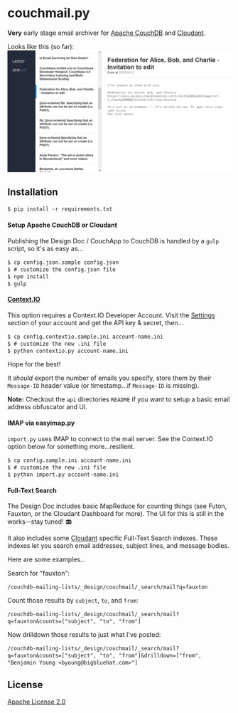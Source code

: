 # couchmail.py

**Very** early stage email archiver for
[Apache CouchDB](http://couchdb.apache.org)
and [Cloudant](http://cloudant.com/).

Looks like this (so far):
![CouchMail Screenshot](screenshot.png)

## Installation

    $ pip install -r requirements.txt

#### Setup Apache CouchDB or Cloudant

Publishing the Design Doc / CouchApp to CouchDB is handled by a
`gulp` script, so it's as easy as...

    $ cp config.json.sample config.json
    $ # customize the config.json file
    $ npm install
    $ gulp

#### [Context.IO](http://context.io/)

This option requires a Context.IO Developer Account. Visit the
[Settings](https://console.context.io/#settings) section
of your account and get the API key & secret, then...

    $ cp config.contextio.sample.ini account-name.ini
    $ # customize the new .ini file
    $ python contextio.py account-name.ini

Hope for the best!

It *should* export the number of emails you specify,
store them by their `Message-ID` header value (or
timestamp...if `Message-ID` is missing).

**Note:** Checkout the `api` directories `README` if you want
to setup a basic email address obfuscator and UI.

#### IMAP via easyimap.py

`import.py` uses IMAP to connect to the mail server. See the Context.IO option below for something more...resilient.

    $ cp config.sample.ini account-name.ini
    $ # customize the new .ini file
    $ python import.py account-name.ini


#### Full-Text Search

The Design Doc includes basic MapReduce for counting things (see Futon,
Fauxton, or the Cloudant Dashboard for more). The UI for this is still in the
works--stay tuned! :radio:

It also includes some [Cloudant](http://cloudant.com/) specific Full-Text
Search indexes. These indexes let you search email addresses, subject lines,
and message bodies.

Here are some examples...

Search for "fauxton":

```
/couchdb-mailing-lists/_design/couchmail/_search/mail?q=fauxton
```

Count those results by `subject`, `to`, and `from`:

```
/couchdb-mailing-lists/_design/couchmail/_search/mail?q=fauxton&counts=["subject", "to", "from"]
```

Now drilldown those results to just what I've posted:

```
/couchdb-mailing-lists/_design/couchmail/_search/mail?q=fauxton&counts=["subject", "to", "from"]&drilldown=["from", "Benjamin Young <byoung@bigbluehat.com>"]
```

## License

[Apache License 2.0](http://www.apache.org/licenses/LICENSE-2.0.html)
